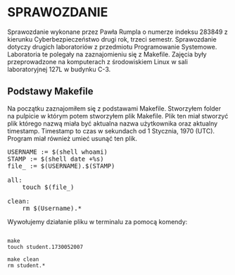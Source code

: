 # SPRAWOZDANIE

Sprawozdanie wykonane przez Pawła Rumpla o numerze indeksu 283849 z kierunku Cyberbezpieczeństwo drugi rok, trzeci semestr. Sprawozdanie dotyczy drugich laboratoriów z przedmiotu Programowanie Systemowe. Laboratoria te polegały na zaznajomieniu się z Makefile. Zajęcia były przeprowadzone na komputerach z środowiskiem Linux w sali laboratoryjnej 127L w budynku C-3.

## Podstawy Makefile

Na początku zaznajomiłem się z podstawami Makefile. Stworzyłem folder na pulpicie w którym potem stworzyłem plik Makefile. Plik ten miał stworzyć plik którego nazwą miała być aktualna nazwa użytkownika oraz aktualny timestamp. Timestamp to czas w sekundach od 1 Stycznia, 1970 (UTC). Program miał również umieć usunąć ten plik.

<pre>
USERNAME := $(shell whoami)
STAMP := $(shell date +%s)
file_ := $(USERNAME).$(STAMP)

all:
	touch $(file_)
  
clean:
	rm $(Username).*
</pre>

Wywołujemy działanie pliku w terminalu za pomocą komendy: 
<pre><code class="language-bash">
make
touch student.1730052007

make clean
rm student.*
</code></pre>
